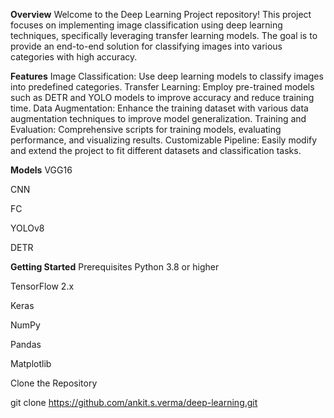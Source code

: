 **Overview**
Welcome to the Deep Learning Project repository! This project focuses on implementing image classification using deep learning techniques, specifically leveraging transfer learning models. The goal is to provide an end-to-end solution for classifying images into various categories with high accuracy.

**Features**
Image Classification: Use deep learning models to classify images into predefined categories.
Transfer Learning: Employ pre-trained models such as DETR and YOLO models to improve accuracy and reduce training time.
Data Augmentation: Enhance the training dataset with various data augmentation techniques to improve model generalization.
Training and Evaluation: Comprehensive scripts for training models, evaluating performance, and visualizing results.
Customizable Pipeline: Easily modify and extend the project to fit different datasets and classification tasks.

**Models**
  VGG16
  
  CNN
  
  FC
  
  YOLOv8
  
  DETR

**Getting Started**
Prerequisites
  Python 3.8 or higher
  
  TensorFlow 2.x
  
  Keras
  
  NumPy
  
  Pandas
  
  Matplotlib

Clone the Repository

git clone https://github.com/ankit.s.verma/deep-learning.git
